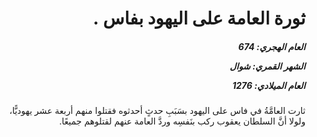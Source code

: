 <h1 dir="rtl">ثورة العامة على اليهود بفاس .</h1>

<h5 dir="rtl">العام الهجري:  674

الشهر القمري: شوال

العام الميلادي: 1276</h5>

<p dir="rtl">ثارت العامَّةُ في فاس على اليهود بسَبَبِ حدثٍ أحدثوه فقتلوا منهم أربعة عشر يهوديًّا، ولولا أنَّ السلطان يعقوب ركب بنَفسِه وردَّ العامة عنهم لقتلوهم جميعًا.</p></br>
